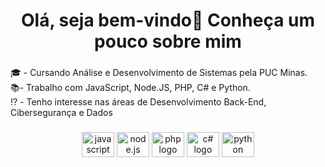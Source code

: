 <h1 align="center"> Olá, seja bem-vindo👋 Conheça um pouco sobre mim</h1>

###

<p align="left">🎓 - Cursando Análise e Desenvolvimento de Sistemas pela PUC Minas.<br>📚- Trabalho com JavaScript, Node.JS, PHP, C# e Python.<br>⁉️ - Tenho interesse nas áreas de Desenvolvimento Back-End, Cibersegurança e Dados</p>

###

<div align="center">
  <img src="https://cdn.jsdelivr.net/gh/devicons/devicon/icons/javascript/javascript-original.svg" height="40" width="52" alt="javascript logo"  />
  <img src="https://cdn.jsdelivr.net/gh/devicons/devicon/icons/nodejs/nodejs-original.svg" height="40" width="52" alt="node.js logo"  />
  <img src="https://cdn.jsdelivr.net/gh/devicons/devicon/icons/php/php-original.svg" height="40" width="52" alt="php logo"  />
  <img src="https://cdn.jsdelivr.net/gh/devicons/devicon/icons/csharp/csharp-original.svg" height="40" width="52" alt="c# logo"  />
  <img src="https://cdn.jsdelivr.net/gh/devicons/devicon/icons/python/python-original.svg" height="40" width="52" alt="python logo"  />
</div>

###
	
